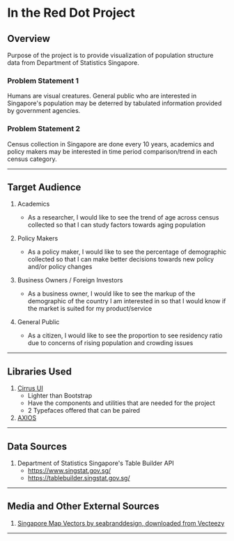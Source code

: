 # In the Red Dot Project

## Overview

Purpose of the project is to provide visualization of population structure data from Department of Statistics Singapore.

### Problem Statement 1
Humans are visual creatures. General public who are interested in Singapore's population may be deterred by tabulated information provided by government agencies.

### Problem Statement 2
Census collection in Singapore are done every 10 years, academics and policy makers may be interested in time period comparison/trend in each census category.

---

## Target Audience

1. Academics
   - As a researcher, I would like to see the trend of age across census collected so that I can study factors towards aging population
  
2. Policy Makers
   - As a policy maker, I would like to see the percentage of demographic collected so that I can make better decisions towards new policy and/or policy changes
  
3. Business Owners / Foreign Investors
   - As a business owner, I would like to see the markup of the demographic of the country I am interested in so that I would know if the market is suited for my product/service
  
4. General Public
   - As a citizen, I would like to see the proportion to see residency ratio due to concerns of rising population and crowding issues

---

## Libraries Used

1. [Cirrus UI](https://www.cirrus-ui.com/)
   - Lighter than Bootstrap
   - Have the components and utilities that are needed for the project
   - 2 Typefaces offered that can be paired
2. [AXIOS](https://axios-http.com/docs/intro)

---

## Data Sources

1. Department of Statistics Singapore's Table Builder API
   - https://www.singstat.gov.sg/
   - https://tablebuilder.singstat.gov.sg/

---

## Media and Other External Sources
1. [Singapore Map Vectors by seabranddesign, downloaded from Vecteezy](https://www.vecteezy.com/vector-art/145837-free-singapore-map-vectors)

---

